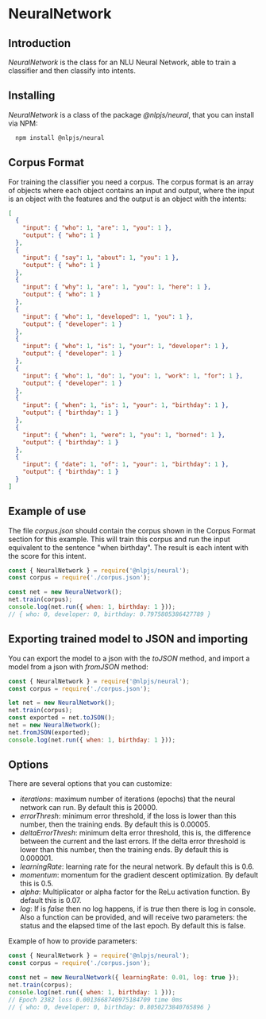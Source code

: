 # NeuralNetwork

## Introduction

_NeuralNetwork_ is the class for an NLU Neural Network, able to train a classifier and then classify into intents.

## Installing

_NeuralNetwork_ is a class of the package _@nlpjs/neural_, that you can install via NPM:

```bash
  npm install @nlpjs/neural
```

## Corpus Format

For training the classifier you need a corpus. The corpus format is an array of objects where each object contains an input and output, where the input is an object with the features and the output is an object with the intents:

```json
[
  {
    "input": { "who": 1, "are": 1, "you": 1 },
    "output": { "who": 1 }
  },
  {
    "input": { "say": 1, "about": 1, "you": 1 },
    "output": { "who": 1 }
  },
  {
    "input": { "why": 1, "are": 1, "you": 1, "here": 1 },
    "output": { "who": 1 }
  },
  {
    "input": { "who": 1, "developed": 1, "you": 1 },
    "output": { "developer": 1 }
  },
  {
    "input": { "who": 1, "is": 1, "your": 1, "developer": 1 },
    "output": { "developer": 1 }
  },
  {
    "input": { "who": 1, "do": 1, "you": 1, "work": 1, "for": 1 },
    "output": { "developer": 1 }
  },
  {
    "input": { "when": 1, "is": 1, "your": 1, "birthday": 1 },
    "output": { "birthday": 1 }
  },
  {
    "input": { "when": 1, "were": 1, "you": 1, "borned": 1 },
    "output": { "birthday": 1 }
  },
  {
    "input": { "date": 1, "of": 1, "your": 1, "birthday": 1 },
    "output": { "birthday": 1 }
  }
]
```

## Example of use

The file _corpus.json_ should contain the corpus shown in the Corpus Format section for this example.
This will train this corpus and run the input equivalent to the sentence "when birthday". 
The result is each intent with the score for this intent.

```javascript
const { NeuralNetwork } = require('@nlpjs/neural');
const corpus = require('./corpus.json');

const net = new NeuralNetwork();
net.train(corpus);
console.log(net.run({ when: 1, birthday: 1 }));
// { who: 0, developer: 0, birthday: 0.7975805386427789 }
```

## Exporting trained model to JSON and importing

You can export the model to a json with the _toJSON_ method, and import a model from a json with _fromJSON_ method:

```javascript
const { NeuralNetwork } = require('@nlpjs/neural');
const corpus = require('./corpus.json');

let net = new NeuralNetwork();
net.train(corpus);
const exported = net.toJSON();
net = new NeuralNetwork();
net.fromJSON(exported);
console.log(net.run({ when: 1, birthday: 1 }));
```

## Options

There are several options that you can customize:
- _iterations_: maximum number of iterations (epochs) that the neural network can run. By default this is 20000.
- _errorThresh_: minimum error threshold, if the loss is lower than this number, then the training ends. By default this is 0.00005.
- _deltaErrorThresh_: minimum delta error threshold, this is, the difference between the current and the last errors. If the delta error threshold is lower than this number, then the training ends. By default this is 0.000001.
- _learningRate_: learning rate for the neural network. By default this is 0.6.
- _momentum_: momentum for the gradient descent optimization. By default this is 0.5.
- _alpha_: Multiplicator or alpha factor for the ReLu activation function. By default this is 0.07.
- _log_: If is *false* then no log happens, if is *true* then there is log in console. Also a function can be provided, and will receive two parameters: the status and the elapsed time of the last epoch. By default this is false.

Example of how to provide parameters:
```javascript
const { NeuralNetwork } = require('@nlpjs/neural');
const corpus = require('./corpus.json');

const net = new NeuralNetwork({ learningRate: 0.01, log: true });
net.train(corpus);
console.log(net.run({ when: 1, birthday: 1 }));
// Epoch 2382 loss 0.0013668740975184709 time 0ms
// { who: 0, developer: 0, birthday: 0.8050273840765896 }
```